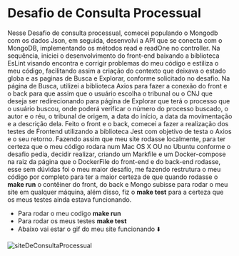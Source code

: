 # Desafio de Consulta Processual

Nesse Desafio de consulta processual, comecei populando o Mongodb com os dados Json, em seguida, desenvolvi a API que se conecta com o MongoDB, 
implementando os métodos read e readOne no controller. Na sequência, iniciei o desenvolvimento do front-end baixando a biblioteca 
EsLint visando encontra e corrigir problemas do meu código e estiliza o meu código, 
facilitando assim a criação do contexto que deixava o estado globa e as paginas de Busca e Explorar, conforme solicitado no desafio. 
Na página de Busca, utilizei a biblioteca Axios para fazer a conexão do front e o back para que assim que o 
usuário escolha o tribunal ou o CNJ que deseja ser redirecionando para página de Explorar que terá o processo que o usuário buscou, 
onde poderá verificar o número do processo buscado, o autor e o réu, o tribunal de origem, a data do início, a data da movimentação e a descrição dela. 
Feito o front e o back, comecei a fazer a realização dos testes de Frontend utilizando a biblioteca Jest com objetivo de testa o Axios e o seu retorno. 
Fazendo assim que meu site rodasse localmente, para ter certeza que o meu código rodara num Mac OS X OU no Ubuntu conforme o desafio pedia, 
decidir realizar, criando um Markfile e um Docker-compose na raiz da página que o DockerFile do front-end e do back-end rodasse, 
esse sem dúvidas foi o meu maior desafio, me fazendo restrutura o meu código por completo para ter a maior certeza de que quando rodasse o 
**make run** o contêiner do front, do back e Mongo subisse para rodar o meu site em qualquer máquina, 
além disso, fiz o **make test** para a certeza que os meus testes ainda estava funcionando.

- Para rodar o meu codigo **make run**
- Para rodar os meus testes **make test**
- Abaixo vai estar o gif do meu site funcionando ⬇️

![siteDeConsultaProcessual](https://user-images.githubusercontent.com/75230945/231012078-1dd95ba6-9dc5-4aa8-b1f4-b0824a2fadd9.gif)

